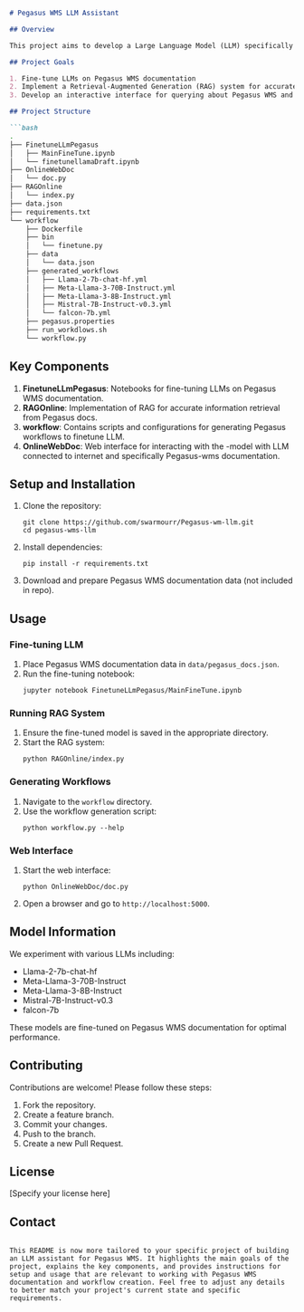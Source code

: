 ```markdown
# Pegasus WMS LLM Assistant

## Overview

This project aims to develop a Large Language Model (LLM) specifically trained to assist users with Pegasus Workflow Management System (WMS) documentation and workflow creation. The model is designed to provide accurate responses to queries about Pegasus WMS and help in writing Pegasus workflows.

## Project Goals

1. Fine-tune LLMs on Pegasus WMS documentation
2. Implement a Retrieval-Augmented Generation (RAG) system for accurate information retrieval
3. Develop an interactive interface for querying about Pegasus WMS and getting assistance in workflow creation

## Project Structure

```bash
.
├── FinetuneLLmPegasus
│   ├── MainFineTune.ipynb
│   └── finetunellamaDraft.ipynb
├── OnlineWebDoc
│   └── doc.py
├── RAGOnline
│   └── index.py
├── data.json
├── requirements.txt
└── workflow
    ├── Dockerfile
    ├── bin
    │   └── finetune.py
    ├── data
    │   └── data.json
    ├── generated_workflows
    │   ├── Llama-2-7b-chat-hf.yml
    │   ├── Meta-Llama-3-70B-Instruct.yml
    │   ├── Meta-Llama-3-8B-Instruct.yml
    │   ├── Mistral-7B-Instruct-v0.3.yml
    │   └── falcon-7b.yml
    ├── pegasus.properties
    ├── run_workdlows.sh
    └── workflow.py
```

## Key Components

1. **FinetuneLLmPegasus**: Notebooks for fine-tuning LLMs on Pegasus WMS documentation.
2. **RAGOnline**: Implementation of RAG for accurate information retrieval from Pegasus docs.
3. **workflow**: Contains scripts and configurations for generating Pegasus workflows to finetune LLM.
4. **OnlineWebDoc**: Web interface for interacting with the  -model with LLM connected to internet and specifically Pegasus-wms documentation.

## Setup and Installation

1. Clone the repository:
   ```
   git clone https://github.com/swarmourr/Pegasus-wm-llm.git
   cd pegasus-wms-llm
   ```

2. Install dependencies:
   ```
   pip install -r requirements.txt
   ```

3. Download and prepare Pegasus WMS documentation data (not included in repo).

## Usage

### Fine-tuning LLM

1. Place Pegasus WMS documentation data in `data/pegasus_docs.json`.
2. Run the fine-tuning notebook:
   ```
   jupyter notebook FinetuneLLmPegasus/MainFineTune.ipynb
   ```

### Running RAG System

1. Ensure the fine-tuned model is saved in the appropriate directory.
2. Start the RAG system:
   ```
   python RAGOnline/index.py
   ```

### Generating Workflows

1. Navigate to the `workflow` directory.
2. Use the workflow generation script:
   ```
   python workflow.py --help
   ```

### Web Interface

1. Start the web interface:
   ```
   python OnlineWebDoc/doc.py
   ```
2. Open a browser and go to `http://localhost:5000`.

## Model Information

We experiment with various LLMs including:
- Llama-2-7b-chat-hf
- Meta-Llama-3-70B-Instruct
- Meta-Llama-3-8B-Instruct
- Mistral-7B-Instruct-v0.3
- falcon-7b

These models are fine-tuned on Pegasus WMS documentation for optimal performance.

## Contributing

Contributions are welcome! Please follow these steps:

1. Fork the repository.
2. Create a feature branch.
3. Commit your changes.
4. Push to the branch.
5. Create a new Pull Request.

## License

[Specify your license here]

## Contact


```

This README is now more tailored to your specific project of building an LLM assistant for Pegasus WMS. It highlights the main goals of the project, explains the key components, and provides instructions for setup and usage that are relevant to working with Pegasus WMS documentation and workflow creation. Feel free to adjust any details to better match your project's current state and specific requirements.
